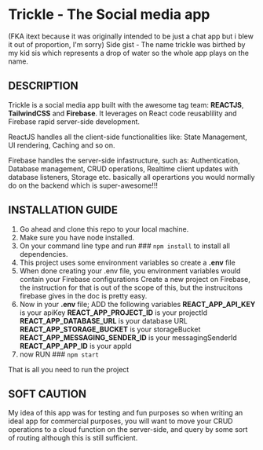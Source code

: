 # Trickle - The Social media app
(FKA itext because it was originally intended to be just a chat app but i blew it out of proportion, I'm sorry)
Side gist - The name trickle was birthed by my kid sis which represents a drop of water so the whole app plays on the name.

## DESCRIPTION
Trickle is a social media app built with the awesome tag team: __REACTJS__, __TailwindCSS__ and __Firebase__.
It leverages on React code reusablility and Firebase rapid server-side development.

ReactJS handles all the client-side functionalities like:
State Management, UI rendering, Caching and so on.

Firebase handles the server-side infastructure, such as:
Authentication, Database management, CRUD operations, Realtime client updates with database listeners, Storage etc. basically all operartions you would normally do on the backend which is super-awesome!!!

## INSTALLATION GUIDE
1. Go ahead and clone this repo to your local machine.
2. Make sure you have node installed.
3. On your command line type and run ### `npm install` to install all dependencies.
4. This project uses some environment variables so create a __.env__ file
5. When done creating your .env file, you environment variables would contain your Firebase configurations
   Create a new project on Firebase, the instruction for that is out of the scope of this, but the instrucitons firebase gives in the doc is pretty easy.
6. Now in your __.env__ file; ADD the following variables
   __REACT_APP_API_KEY__ is your apiKey
   __REACT_APP_PROJECT_ID__ is your projectId
   __REACT_APP_DATABASE_URL__ is your database URL
   __REACT_APP_STORAGE_BUCKET__ is your storageBucket
   __REACT_APP_MESSAGING_SENDER_ID__ is your messagingSenderId
   __REACT_APP_APP_ID__ is your appId
7. now RUN ### `npm start`

That is all you need to run the project 

## SOFT CAUTION
My idea of this app was for testing and fun purposes so when writing an ideal app for commercial purposes, you will want to move your CRUD operations to a cloud function on the server-side, and query by some sort of routing although this is still sufficient.
   

